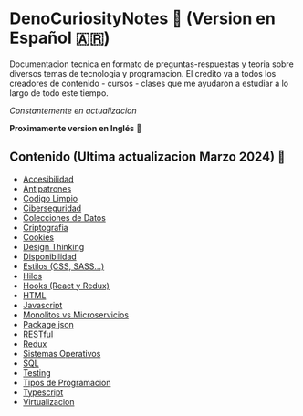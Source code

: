 # DenoCuriosityNotes 📘 (Version en Español 🇦🇷)

Documentacion tecnica en formato de preguntas-respuestas y teoria sobre diversos temas de tecnologia y programacion. El credito va a todos los creadores de contenido - cursos - clases que me ayudaron a estudiar a lo largo de todo este tiempo. 

*Constantemente en actualizacion*

**Proximamente version en Inglés** 🏴

## Contenido (Ultima actualizacion Marzo 2024) 💙
* [Accesibilidad](https://github.com/denulemos/denobible/blob/master/Contenidos/Accesibilidad.md)
* [Antipatrones](https://github.com/denulemos/denobible/blob/master/Contenidos/Antipatrones.md)
* [Codigo Limpio](https://github.com/denulemos/DenoCuriosityNotes/blob/master/Contenidos/CodigoLimpio.md)
* [Ciberseguridad](https://github.com/denulemos/denobible/blob/master/Contenidos/Ciberseguridad.md)
* [Colecciones de Datos](https://github.com/denulemos/DenoCuriosityNotes/blob/master/Contenidos/ColeccionesDatos.md)
* [Criptografia](https://github.com/denulemos/denobible/blob/master/Contenidos/Criptografia.md)
* [Cookies](https://github.com/denulemos/denobible/blob/master/Contenidos/Cookies.md)
* [Design Thinking](https://github.com/denulemos/DenoCuriosityNotes/blob/master/Contenidos/DesignThinking.md)
* [Disponibilidad](https://github.com/denulemos/denobible/blob/master/Contenidos/Disponibilidad.md)
* [Estilos (CSS, SASS...)](https://github.com/denulemos/DenoCuriosityNotes/blob/master/Contenidos/Estilos.md)
* [Hilos](https://github.com/denulemos/denobible/blob/master/Contenidos/Hilos.md)
* [Hooks (React y Redux)](https://github.com/denulemos/denobible/blob/master/Contenidos/Hooks.md)
* [HTML](https://github.com/denulemos/denobible/blob/master/Contenidos/Html.md)
* [Javascript](https://github.com/denulemos/denobible/blob/master/Contenidos/Javascript.md)
* [Monolitos vs Microservicios](https://github.com/denulemos/denobible/blob/master/Contenidos/MonolitosVsMicroservicios.md)
* [Package.json](https://github.com/denulemos/denobible/blob/master/Contenidos/PackageJson.md)
* [RESTful](https://github.com/denulemos/denobible/blob/master/Contenidos/RESTful.md)
* [Redux](https://github.com/denulemos/DenoCuriosityNotes/blob/master/Contenidos/Redux.md)
* [Sistemas Operativos](https://github.com/denulemos/DenoCuriosityNotes/blob/master/Contenidos/SistemasOperativos.md)
* [SQL](https://github.com/denulemos/denobible/blob/master/Contenidos/Sql.md)
* [Testing](https://github.com/denulemos/denobible/blob/master/Contenidos/Testing.md)
* [Tipos de Programacion](https://github.com/denulemos/denobible/blob/master/Contenidos/TiposProgramacion.md)
* [Typescript](https://github.com/denulemos/denobible/blob/master/Contenidos/Typescript.md)
* [Virtualizacion](https://github.com/denulemos/denobible/blob/master/Contenidos/Virtualizacion.md)

